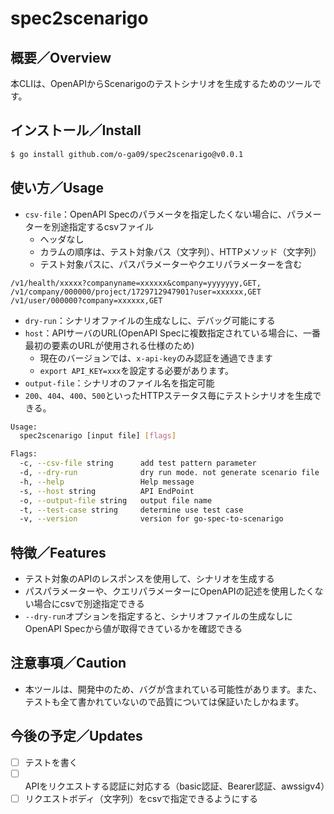 # spec2scenarigo

## 概要／Overview

本CLIは、OpenAPIからScenarigoのテストシナリオを生成するためのツールです。

## インストール／Install

```bash
$ go install github.com/o-ga09/spec2scenarigo@v0.0.1
```

## 使い方／Usage

- ```csv-file```：OpenAPI Specのパラメータを指定したくない場合に、パラメーターを別途指定するcsvファイル
  - ヘッダなし
  - カラムの順序は、テスト対象パス（文字列）、HTTPメソッド（文字列）
  - テスト対象パスに、パスパラメーターやクエリパラメーターを含む

```csv
/v1/health/xxxxx?companyname=xxxxxx&company=yyyyyyy,GET,
/v1/company/000000/project/1729712947901?user=xxxxxx,GET
/v1/user/000000?company=xxxxxx,GET
```


- ```dry-run```：シナリオファイルの生成なしに、デバッグ可能にする
- ```host```：APIサーバのURL(OpenAPI Specに複数指定されている場合に、一番最初の要素のURLが使用される仕様のため)
  - 現在のバージョンでは、```x-api-key```のみ認証を通過できます
  - ```export API_KEY=xxx```を設定する必要があります。
- ```output-file```：シナリオのファイル名を指定可能
- ```200```、```404```、```400```、```500```といったHTTPステータス毎にテストシナリオを生成できる。

```bash
Usage:
  spec2scenarigo [input file] [flags]

Flags:
  -c, --csv-file string      add test pattern parameter
  -d, --dry-run              dry run mode. not generate scenario file
  -h, --help                 Help message
  -s, --host string          API EndPoint
  -o, --output-file string   output file name
  -t, --test-case string     determine use test case
  -v, --version              version for go-spec-to-scenarigo
```



## 特徴／Features

- テスト対象のAPIのレスポンスを使用して、シナリオを生成する
- パスパラメーターや、クエリパラメーターにOpenAPIの記述を使用したくない場合にcsvで別途指定できる
- ```--dry-run```オプションを指定すると、シナリオファイルの生成なしにOpenAPI Specから値が取得できているかを確認できる

## 注意事項／Caution

- 本ツールは、開発中のため、バグが含まれている可能性があります。また、テストも全て書かれていないので品質については保証いたしかねます。

## 今後の予定／Updates

- [ ] テストを書く
- [ ] APIをリクエストする認証に対応する（basic認証、Bearer認証、awssigv4）
- [ ] リクエストボディ（文字列）をcsvで指定できるようにする

